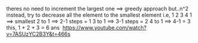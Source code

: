 theres no need to increment the largest one ==> greedy approach
but..n^2
instead, try to decrease all the element to the smallest element
i.e,
1 2 3 4
1 ==> smallest
2 to 1 ==> 2-1 steps = 1
3 to 1 ==> 3-1 steps = 2
4 to 1 ==> 4-1 = 3
this, 1 + 2 + 3 = 6 ans
​
https://www.youtube.com/watch?v=7ASUzYC2B3Y&t=466s